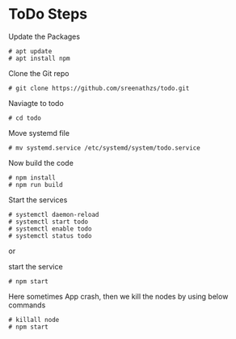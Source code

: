 # ToDo Steps 


Update the Packages

    # apt update
    # apt install npm

Clone the Git repo 

    # git clone https://github.com/sreenathzs/todo.git

Naviagte to todo

    # cd todo

Move systemd  file 

    # mv systemd.service /etc/systemd/system/todo.service



Now build the code 
 
    # npm install 
    # npm run build 


Start the services

    # systemctl daemon-reload
    # systemctl start todo 
    # systemctl enable todo 
    # systemctl status todo 

 
  or

start the service
 
    # npm start 
Here sometimes App crash, then we kill the nodes by using below commands
    
    # killall node
    # npm start



